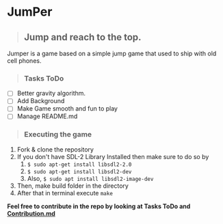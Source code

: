 # JumPer

>## Jump and reach to the top.

Jumper is a game based on a simple jump game that used to ship with old cell phones. 

>### Tasks ToDo
* [ ] Better gravity algorithm.
* [ ] Add Background
* [ ] Make Game smooth and fun to play
* [ ] Manage README.md

>### Executing the game
1. Fork & clone the repository
2. If you don't have SDL-2 Library Installed then make sure to do so by
   1.    `$ sudo apt-get install libsdl2-2.0`
   2.    `$ sudo apt-get install libsdl2-dev`
   3.    Also,  `$ sudo apt install libsdl2-image-dev`
3. Then, make build folder in the directory
4. After that in terminal execute `make`

**Feel free to contribute in the repo by looking at Tasks ToDo and [Contribution.md](CONTRIBUTING.md)**